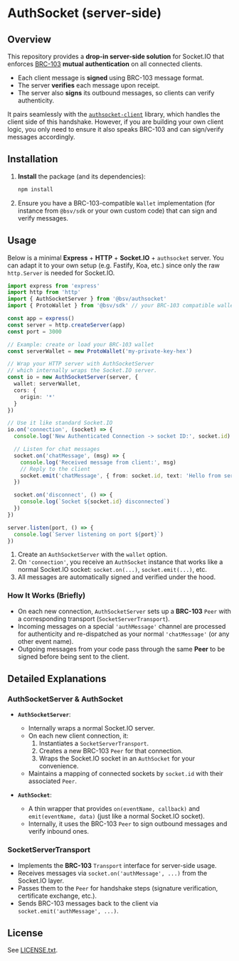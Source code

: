 # AuthSocket (server-side)

## Overview

This repository provides a **drop-in server-side solution** for Socket.IO that enforces [BRC-103](https://github.com/bitcoin-sv/BRCs/blob/master/peer-to-peer/0103.md) **mutual authentication** on all connected clients. 

- Each client message is **signed** using BRC-103 message format.  
- The server **verifies** each message upon receipt.  
- The server also **signs** its outbound messages, so clients can verify authenticity.  

It pairs seamlessly with the [`authsocket-client`](https://github.com/.../authsocket-client) library, which handles the client side of this handshake. However, if you are building your own client logic, you only need to ensure it also speaks BRC-103 and can sign/verify messages accordingly.

## Installation

1. **Install** the package (and its dependencies):
   ```bash
   npm install
   ```
2. Ensure you have a BRC-103-compatible `Wallet` implementation (for instance from `@bsv/sdk` or your own custom code) that can sign and verify messages.

## Usage

Below is a minimal **Express** + **HTTP** + **Socket.IO** + `authsocket` server. You can adapt it to your own setup (e.g. Fastify, Koa, etc.) since only the raw `http.Server` is needed for Socket.IO.

```ts
import express from 'express'
import http from 'http'
import { AuthSocketServer } from '@bsv/authsocket'
import { ProtoWallet } from '@bsv/sdk' // your BRC-103 compatible wallet

const app = express()
const server = http.createServer(app)
const port = 3000

// Example: create or load your BRC-103 wallet
const serverWallet = new ProtoWallet('my-private-key-hex')

// Wrap your HTTP server with AuthSocketServer
// which internally wraps the Socket.IO server.
const io = new AuthSocketServer(server, {
  wallet: serverWallet,
  cors: {
    origin: '*'
  }
})

// Use it like standard Socket.IO
io.on('connection', (socket) => {
  console.log('New Authenticated Connection -> socket ID:', socket.id)

  // Listen for chat messages
  socket.on('chatMessage', (msg) => {
    console.log('Received message from client:', msg)
    // Reply to the client
    socket.emit('chatMessage', { from: socket.id, text: 'Hello from server!' })
  })

  socket.on('disconnect', () => {
    console.log(`Socket ${socket.id} disconnected`)
  })
})

server.listen(port, () => {
  console.log(`Server listening on port ${port}`)
})
```

1. Create an `AuthSocketServer` with the `wallet` option.  
2. On `'connection'`, you receive an `AuthSocket` instance that works like a normal Socket.IO socket: `socket.on(...)`, `socket.emit(...)`, etc.  
3. All messages are automatically signed and verified under the hood.

### How It Works (Briefly)

- On each new connection, `AuthSocketServer` sets up a **BRC-103** `Peer` with a corresponding transport (`SocketServerTransport`).
- Incoming messages on a special `'authMessage'` channel are processed for authenticity and re-dispatched as your normal `'chatMessage'` (or any other event name).
- Outgoing messages from your code pass through the same **Peer** to be signed before being sent to the client.

## Detailed Explanations

### AuthSocketServer & AuthSocket

- **`AuthSocketServer`**:
  - Internally wraps a normal Socket.IO server.
  - On each new client connection, it:
    1. Instantiates a `SocketServerTransport`.
    2. Creates a new BRC-103 `Peer` for that connection.
    3. Wraps the Socket.IO socket in an `AuthSocket` for your convenience.
  - Maintains a mapping of connected sockets by `socket.id` with their associated `Peer`.

- **`AuthSocket`**:
  - A thin wrapper that provides `on(eventName, callback)` and `emit(eventName, data)` (just like a normal Socket.IO socket).
  - Internally, it uses the BRC-103 `Peer` to sign outbound messages and verify inbound ones.

### SocketServerTransport
- Implements the **BRC-103** `Transport` interface for server-side usage.
- Receives messages via `socket.on('authMessage', ...)` from the Socket.IO layer.
- Passes them to the `Peer` for handshake steps (signature verification, certificate exchange, etc.).
- Sends BRC-103 messages back to the client via `socket.emit('authMessage', ...)`.

## License

See [LICENSE.txt](./LICENSE.txt).  